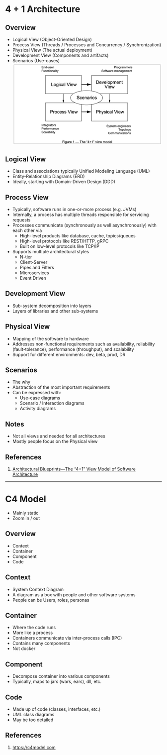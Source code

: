 # 4 + 1 Architecture

## Overview
- Logical View (Object-Oriented Design)
- Process View (Threads / Processes and Concurrency / Synchronization)
- Physical View (The actual deployment)
- Development View (Components and artifacts)
- Scenarios (Use-cases)
![4+1_architecture_overview.png](4+1_architecture_overview.png)

## Logical View
- Class and associations typically Unified Modeling Language (UML)
- Entity-Relationship Diagrams (ERD)
- Ideally, starting with Domain-Driven Design (DDD)

## Process View
- Typically, software runs in one-or-more process (e.g. JVMs)
- Internally, a process has multiple threads responsible for servicing requests
- Processes communicate (synchronously as well asynchronously) with each other via
  - High-level products like database, cache, topics/queues
  - High-level protocols like REST/HTTP, gRPC
  - Built on low-level protocols like TCP/IP
- Supports multiple architectural styles
  - N-tier
  - Client-Server
  - Pipes and Filters
  - Microservices
  - Event Driven

## Development View
- Sub-system decomposition into layers
- Layers of libraries and other sub-systems

## Physical View
- Mapping of the software to hardware
- Addresses non-functional requirements such as availability, reliability (fault-tolerance), performance (throughput), and scalability
- Support for different environments: dev, beta, prod, DR

## Scenarios
- The why
- Abstraction of the most important requirements
- Can be expressed with:
  - Use-case diagrams
  - Scenario / Interaction diagrams
  - Activity diagrams

## Notes
- Not all views and needed for all architectures
- Mostly people focus on the Physical view

## References
1. [Architectural Blueprints—The “4+1” View Model of Software Architecture](https://www.cs.ubc.ca/~gregor/teaching/papers/4+1view-architecture.pdf)

---

# C4 Model
- Mainly static
- Zoom in / out

## Overview
- Context
- Container
- Component
- Code

## Context
- System Context Diagram
- A diagram as a box with people and other software systems
- People can be Users, roles, personas

## Container
- Where the code runs
- More like a process
- Containers communicate via inter-process calls (IPC)
- Contains many components
- Not docker

## Component
- Decompose container into various components
- Typically, maps to jars (wars, ears), dll, etc.

## Code
- Made up of code (classes, interfaces, etc.)
- UML class diagrams
- May be too detailed

## References
1. https://c4model.com

